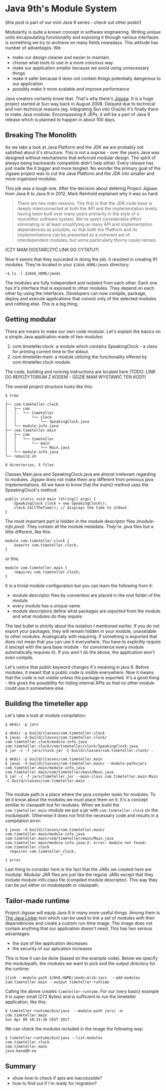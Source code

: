 # Java 9th's Module System

(this post is part of our mini Java 9 series - check out other posts!)

Modularity is quite a known concept in software engineering. Writing unique units encapsulating functionality and exposing it through various interfaces is something we try to archieve on many fields nowadays. This attitude has number of advantages. We:
 	
 - make our design cleaner and easier to maintain
 - choose what tools to use in a more concious way
 - make our application smaller because we avoid using unnecessary things
 - make it safer because it does not contain things potentially dangerous to our application
 - possibly make it more scalable and improve performance

Java creators certainly know that. That's why there's [Jigsaw](http://openjdk.java.net/projects/jigsaw/). It is a huge project started at Sun way back in August 2008. Delayed due to technical and non-technical reasons (eg. integrating Sun into Oracle) it's finally there to make Java modular. Encompassing 6 JEPs, it will be a part of Java 9 release which is planned to happen in about 100 days. 

## Breaking The Monolith

As we take a look at Java Platform and the JDK we are probably not satisfied about it's structure. This is not a suprise - over the years Java was designed without mechanisms that enforced modular design. The spirit of always being backwards compatible didn't help either. Every release has just made the it bigger and more tangled. No wonder the primary goal of the Jigsaw project was to cut the Java Platform and the JDK into smaller and more organized modules.

This job was a tough one. After the decision about defering Project Jigsaw from Java 8 to Java 9 in 2012, Mark Reinhold explained why it was so hard:

>There are two main reasons. The first is that the JDK code base is deeply interconnected at both the API and the implementation levels, having been built over many years primarily in the style of a monolithic software system. We’ve spent considerable effort eliminating or at least simplifying as many API and implementation dependences as possible, so that both the Platform and its implementations can be presented as a coherent set of interdependent modules, but some particularly thorny cases remain.

(CZY MAM DOSTARCZYĆ LINK DO CYTATU?)

Now it seems that they succeded in doing the job. It resulted in creating 91 modules. They're located in your `$JAVA_HOME/jmods` directory:

```
~$ ls -l $JAVA_HOME/jmods
```


The modules are fully independent and isolated from each other. Each one has it's interface that is exposed to other modules. They depend on each other by using the interfaces. Developers can now compile, package, deploy and execute applications that consist only of the selected modules and nothing else. This is a big thing.

## Getting modular

There are means to make our own code modular. Let's explain the basics on a simple Java application made of two modules:
	
1. com.timeteller.clock: a module which contains SpeakingClock - a class for printing current time to the stdout.
2. com.timeteller.main: a module utilizing the functionality offered by com.timeteller.clock module.

The code, building and running instructions are located here (TODO: LINK DO REPOZYTORIUM Z KODEM - GDZIE MAM WYSTAWIĆ TEN KOD?)

The overall project structure looks like this: 

```
$ tree
.
├── com.timeteller.clock
│   ├── com
│   │   └── timeteller
│   │       └── clock
│   │           └── SpeakingClock.java
│   └── module-info.java
├── com.timeteller.main
│   ├── com
│   │   └── timeteller
│   │       └── main
│   │           └── Main.java
│   └── module-info.java
└── rebuild.sh

8 directories, 5 files
```

Classes Main.java and SpeakingClock.java are almost irrelevant regarding to modules. Jigsaw does not make them any different from previous java implementations. All we have to know that the _main()_ method uses the SpeakingClock's method: 

```
public static void main (String[] args) {
    SpeakingClock clock = new SpeakingClock();
    clock.tellTheTime(); // displays the time to stdout.
}
```

The most important part is hidden in the module descriptor files _(module-info.java)_. They contain all the module metadata. They're .java files but a little different, like this:

```
module com.timeteller.clock {
    exports com.timeteller.clock;
}

```
or this:

```
module com.timeteller.main {
    requires com.timeteller.clock;
}

```

It is a trivial module configuration but you can learn the following from it:

- module descriptor files by convention are placed in the root folder of the module	 
- every module has a unique name
- module descriptors define what packages are _exported_ from the module and what modules do they _require_

The last bullet is strictly about the isolation I mentioned earlier. If you do not export your packages, they will remain hidden in your module, unavailable to other modules. Analogically with requiring. If something is exported that does not mean that you can use it everywhere. You have to explicitly require it (except with the java.base module - for convinience every module automatically requires it). If you won't do the above, the application won't even compile.

Let's notice that _public_ keyword changes it's meaning in java 9. Before modules, it meant that a public code is visible everywhere. Now it means that the code is not visible unless the package is exported. It's a good thing - this gives the possibility for hiding internal APIs so that no other module could use it somewhere else. 
	

## Building the timeteller app
	
Let's take a look at module compilation:

```
$ mkdir -p jars

$ mkdir -p build/classes/com.timeteller.clock
$ javac -d build/classes/com.timeteller.clock/ com.timeteller.clock/module-info.java com.timeteller.clock/com/timeteller/clock/SpeakingClock.java
$ jar -c -f jars/clock.jar -C build/classes/com.timeteller.clock/ .

$ mkdir -p build/classes/com.timeteller.main
$ javac -d build/classes/com.timeteller.main/ --module-path=jars com.timeteller.main/module-info.java com.timeteller.main/com/timeteller/main/Main.java
$ jar -c -f jars/timeTeller.jar --main-class com.timeteller.main.Main -C build/classes/com.timeteller.main .


```

The module path is a place where the java compiler looks for modules. To let it know about the modules we must place them on it. It's a concept simillar to classpath but for modules. When we build the `com.timeteller.main` module we put a jar with `com.timeteller.clock` on the modulepath. Otherwise it does not find the necessary code and results in a compilation error:

```
$ javac -d build/classes/com.timeteller.main/  com.timeteller.main/module-info.java com.timeteller.main/com/timeteller/main/Main.java
com.timeteller.main/module-info.java:2: error: module not found: com.timeteller.clock
  requires com.timeteller.clock;
                         ^
1 error
```

Last thing to consider here is the fact that the JARs we created here are modular. Modular JAR files are just like the regular JARs except that they include module-info.class file (compiled module descriptor). This way they can be put either on modulepath or classpath.

## Tailor-made runtime

Project Jigsaw will equip Java 9 in many more useful things. Among them is [The Java Linker](http://openjdk.java.net/jeps/282) tool which can be used to link a set of modules with their dependencies and create a custom run-time image. The image does not contain anything that our application doesn't need. This has two serious advantages:

- the size of the application decreases
- the security of our aplication increases

This is how it can be done (based on the example code). Below we specify the modulepath, the modules we want to pick and the output directory for the runtime:

```
jlink --module-path $JAVA_HOME/jmods:mlib:jars  --add-modules com.timeteller.main --output timeteller-runtime
```

Calling the above creates `timeteller-runtime`. For our (very basic) example it is super small (272 Bytes) and is sufficient to run the timeteller application, like this:

```
$ timeteller-runtime/bin/java  --module-path jars/ -m com.timeteller.main
Sun Apr 09 18:31:16 CEST 2017

```

We can check the modules included in the image the following way:

```
$ timeteller-runtime/bin/java --list-modules
com.timeteller.clock
com.timeteller.main
java.base@9-ea
```

## Summary


 - show how to check if apis are inaccessible?
 - how to find out if i'm ready for migration?
 







